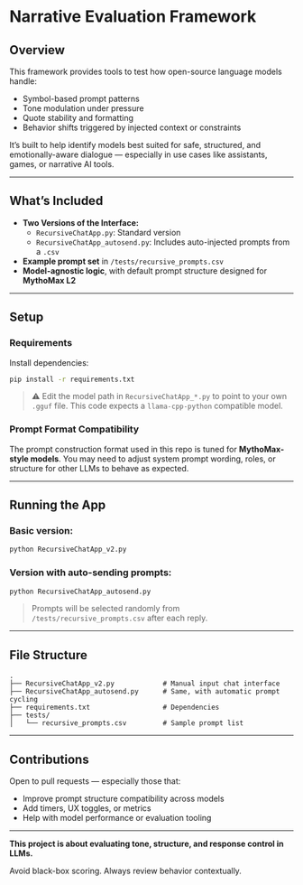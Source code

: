 # Narrative Evaluation Framework

## Overview

This framework provides tools to test how open-source language models handle:

- Symbol-based prompt patterns
- Tone modulation under pressure
- Quote stability and formatting
- Behavior shifts triggered by injected context or constraints

It’s built to help identify models best suited for safe, structured, and emotionally-aware dialogue — especially in use cases like assistants, games, or narrative AI tools.

---

## What’s Included

- **Two Versions of the Interface:**
  - `RecursiveChatApp.py`: Standard version
  - `RecursiveChatApp_autosend.py`: Includes auto-injected prompts from a `.csv`
- **Example prompt set** in `/tests/recursive_prompts.csv`
- **Model-agnostic logic**, with default prompt structure designed for **MythoMax L2**

---

## Setup

### Requirements

Install dependencies:
```bash
pip install -r requirements.txt
```

> ⚠️ Edit the model path in `RecursiveChatApp_*.py` to point to your own `.gguf` file.
> This code expects a `llama-cpp-python` compatible model.

### Prompt Format Compatibility

The prompt construction format used in this repo is tuned for **MythoMax-style models**. You may need to adjust system prompt wording, roles, or structure for other LLMs to behave as expected.

---

## Running the App

### Basic version:
```bash
python RecursiveChatApp_v2.py
```

### Version with auto-sending prompts:
```bash
python RecursiveChatApp_autosend.py
```

> Prompts will be selected randomly from `/tests/recursive_prompts.csv` after each reply.

---

## File Structure

```
.
├── RecursiveChatApp_v2.py            # Manual input chat interface
├── RecursiveChatApp_autosend.py      # Same, with automatic prompt cycling
├── requirements.txt                  # Dependencies
├── tests/
│   └── recursive_prompts.csv         # Sample prompt list
```

---

## Contributions

Open to pull requests — especially those that:
- Improve prompt structure compatibility across models
- Add timers, UX toggles, or metrics
- Help with model performance or evaluation tooling

---

**This project is about evaluating tone, structure, and response control in LLMs.**

Avoid black-box scoring. Always review behavior contextually.
